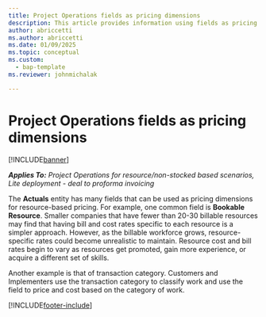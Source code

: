 ```yaml
---
title: Project Operations fields as pricing dimensions
description: This article provides information using fields as pricing dimensions in Dynamics 365 Project Operations. 
author: abriccetti 
ms.author: abriccetti 
ms.date: 01/09/2025
ms.topic: conceptual
ms.custom: 
  - bap-template
ms.reviewer: johnmichalak

---
```


# Project Operations fields as pricing dimensions

[!INCLUDE[banner](../includes/banner.md)]

_**Applies To:** Project Operations for resource/non-stocked based scenarios, Lite deployment - deal to proforma invoicing_

The **Actuals** entity has many fields that can be used as pricing dimensions for resource-based pricing. For example, one common field is **Bookable Resource**. Smaller companies that have fewer than 20-30 billable resources may find that having bill and cost rates specific to each resource is a simpler approach. However, as the billable workforce grows, resource-specific rates could become unrealistic to maintain. Resource cost and bill rates begin to vary as resources get promoted, gain more experience, or acquire a different set of skills. 

Another example is that of transaction category. Customers and Implementers use the transaction category to classify work and use the field to price and cost based on the category of work.


[!INCLUDE[footer-include](../includes/footer-banner.md)]
